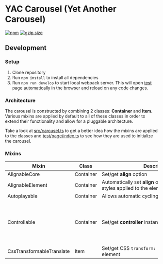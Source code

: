 # YAC Carousel (Yet Another Carousel)
<a href="https://www.npmjs.com/package/yac-carousel/v/0.0.13"><img src="https://img.shields.io/badge/yac--carousel-v0.0.13-brightgreen" alt="npm"></a>
<a href="https://unpkg.com/yac-carousel@0.0.13/dist/yac-carousel.umd.js"><img src="https://img.badgesize.io/https://unpkg.com/yac-carousel@0.0.13/dist/yac-carousel.umd.js?compression=gzip" alt="gzip size"></a>

## Development

### Setup
1. Clone repository
1. Run `npm install` to install all dependencies
1. Run `npm run develop` to start local webpack server. This will open [test page](test/page) automatically in the browser and reload on any code changes.

### Architecture
The carousel is constructed by combining 2 classes: **Container** and **Item**. Various mixins are applied by default to all of these classes in order to extend their functionality and allow for a pluggable architecture.

Take a look at [src/carousel.ts](src/carousel.ts) to get a better idea how the mixins are applied to the classes and [test/page/index.ts](test/page/index.ts) to see how they are used to initialize the carousel.

### Mixins

Mixin | Class | Description | Container&nbsp;Deps | Item&nbsp;Deps
----- | ----- | ----------- | ------------------- | --------------
AlignableCore | Container | Set/get&nbsp;**align**&nbsp;option | |
AlignableElement | Container | Automatically&nbsp;set&nbsp;**align**&nbsp;option&nbsp;by&nbsp;examining&nbsp;CSS styles applied to the element | AlignableCore<br> ElementableCore |
Autoplayable | Container | Allows automatic cycling through items | IndexableSelect |
Controllable | Container | Set/get **controller** instance | ItemizableCoreInstance<br> Typeable<br> BoxModelable<br> AlignableCore<br> DirectionableCoreMixin<br> IndexableSelect<br> Nudgeable |
CssTransformableTranslate | Item | Set/get CSS `transform: translate(...)` style on element | | ElementableCore
